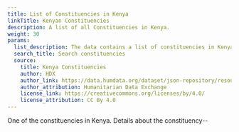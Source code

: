 ```yaml
---
title: List of Constituencies in Kenya
linkTitle: Kenyan Constituencies
description: A list of all Constituencies in Kenya.
weight: 30
params:
  list_description: The data contains a list of constituencies in Kenya.
  search_title: Search constituencies
  source:
    title: Kenya Constituencies
    author: HDX
    author_link: https://data.humdata.org/dataset/json-repository/resource/51939d78-35aa-4591-9831-11e61e555130
    author_attribution: Humanitarian Data Exchange
    license_link: https://creativecommons.org/licenses/by/4.0/
    license_attribution: CC By 4.0
---
```

One of the constituencies in Kenya. Details about the constituency--